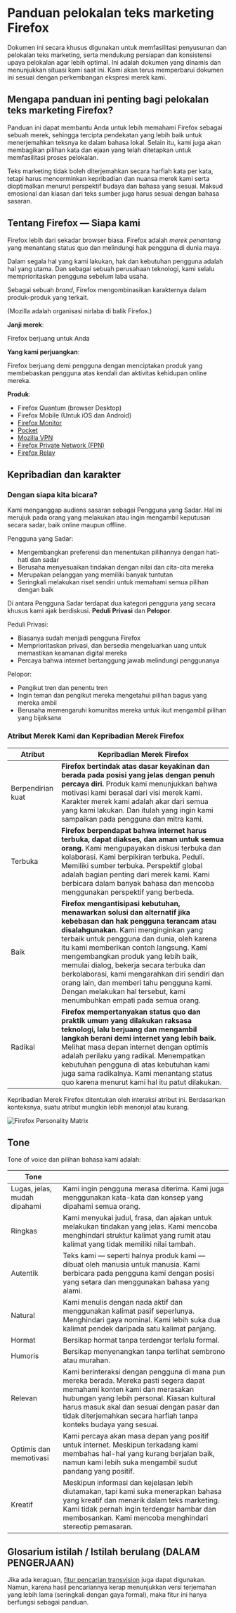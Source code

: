 # Panduan pelokalan teks marketing Firefox

Dokumen ini secara khusus digunakan untuk memfasilitasi penyusunan dan pelokalan teks marketing, serta mendukung persiapan dan konsistensi upaya pelokalan agar lebih optimal. Ini adalah dokumen yang dinamis dan menunjukkan situasi kami saat ini. Kami akan terus memperbarui dokumen ini sesuai dengan perkembangan ekspresi merek kami.

## Mengapa panduan ini penting bagi pelokalan teks marketing Firefox?

Panduan ini dapat membantu Anda untuk lebih memahami Firefox sebagai sebuah merek, sehingga tercipta pendekatan yang lebih baik untuk menerjemahkan teksnya ke dalam bahasa lokal. Selain itu, kami juga akan membagikan pilihan kata dan ejaan yang telah ditetapkan untuk memfasilitasi proses pelokalan.

Teks marketing tidak boleh diterjemahkan secara harfiah kata per kata, tetapi harus mencerminkan kepribadian dan nuansa merek kami serta dioptimalkan menurut perspektif budaya dan bahasa yang sesuai. Maksud emosional dan kiasan dari teks sumber juga harus sesuai dengan bahasa sasaran.

## Tentang Firefox — Siapa kami

Firefox lebih dari sekadar browser biasa. Firefox adalah *merek penantang* yang menantang status quo dan melindungi hak pengguna di dunia maya.

Dalam segala hal yang kami lakukan, hak dan kebutuhan pengguna adalah hal yang utama. Dan sebagai sebuah perusahaan teknologi, kami selalu memprioritaskan pengguna sebelum laba usaha.

Sebagai sebuah *brand*, Firefox mengombinasikan karakternya dalam produk-produk yang terkait.

(Mozilla adalah organisasi nirlaba di balik Firefox.)

**Janji merek**:

Firefox berjuang untuk Anda

**Yang kami perjuangkan**:

Firefox berjuang demi pengguna dengan menciptakan produk yang membebaskan pengguna atas kendali dan aktivitas kehidupan online mereka.

**Produk**:

* Firefox Quantum (browser Desktop)
* Firefox Mobile (Untuk iOS dan Android)
* [Firefox Monitor](https://monitor.firefox.com/)
* [Pocket](https://play.google.com/store/apps/)
* [Mozilla VPN](https://vpn.mozilla.org/)
* [Firefox Private Network (FPN)](https://fpn.firefox.com/)
* [Firefox Relay](https://relay.firefox.com/)

## Kepribadian dan karakter

### Dengan siapa kita bicara?

Kami menganggap audiens sasaran sebagai Pengguna yang Sadar. Hal ini merujuk pada orang yang melakukan atau ingin mengambil keputusan secara sadar, baik online maupun offline.

Pengguna yang Sadar:

* Mengembangkan preferensi dan menentukan pilihannya dengan hati-hati dan sadar
* Berusaha menyesuaikan tindakan dengan nilai dan cita-cita mereka
* Merupakan pelanggan yang memiliki banyak tuntutan
* Seringkali melakukan riset sendiri untuk memahami semua pilihan dengan baik

Di antara Pengguna Sadar terdapat dua kategori pengguna yang secara khusus kami ajak berdiskusi. **Peduli Privasi** dan **Pelopor**.

Peduli Privasi:

* Biasanya sudah menjadi pengguna Firefox
* Memprioritaskan privasi, dan bersedia mengeluarkan uang untuk memastikan keamanan digital mereka
* Percaya bahwa internet bertanggung jawab melindungi penggunanya

Pelopor:

* Pengikut tren dan penentu tren
* Ingin teman dan pengikut mereka mengetahui pilihan bagus yang mereka ambil
* Berusaha memengaruhi komunitas mereka untuk ikut mengambil pilihan yang bijaksana

### Atribut Merek Kami dan Kepribadian Merek Firefox

|    **Atribut**    |                                                                                                                                                                                                                                       **Kepribadian Merek Firefox**                                                                                                                                                                                                                                        |
|-------------------|------------------------------------------------------------------------------------------------------------------------------------------------------------------------------------------------------------------------------------------------------------------------------------------------------------------------------------------------------------------------------------------------------------------------------------------------------------------------------------------------------------|
| Berpendirian kuat | **Firefox bertindak atas dasar keyakinan dan berada pada posisi yang jelas dengan penuh percaya diri.** Produk kami menunjukkan bahwa motivasi kami berasal dari visi merek kami. Karakter merek kami adalah akar dari semua yang kami lakukan. Dan itulah yang ingin kami sampaikan pada pengguna dan mitra kami.                                                                                                                                                                                         |
| Terbuka           | **Firefox berpendapat bahwa internet harus terbuka, dapat diakses, dan aman untuk semua orang.** Kami mengupayakan diskusi terbuka dan kolaborasi. Kami berpikiran terbuka. Peduli. Memiliki sumber terbuka. Perspektif global adalah bagian penting dari merek kami. Kami berbicara dalam banyak bahasa dan mencoba menggunakan perspektif yang berbeda.                                                                                                                                                  |
| Baik              | **Firefox mengantisipasi kebutuhan, menawarkan solusi dan alternatif jika kebebasan dan hak pengguna terancam atau disalahgunakan.** Kami menginginkan yang terbaik untuk pengguna dan dunia, oleh karena itu kami memberikan contoh langsung. Kami mengembangkan produk yang lebih baik, memulai dialog, bekerja secara terbuka dan berkolaborasi, kami mengarahkan diri sendiri dan orang lain, dan memberi tahu pengguna kami. Dengan melakukan hal tersebut, kami menumbuhkan empati pada semua orang. |
| Radikal           | **Firefox mempertanyakan status quo dan praktik umum yang dilakukan raksasa teknologi, lalu berjuang dan mengambil langkah berani demi internet yang lebih baik.** Melihat masa depan internet dengan optimis adalah perilaku yang radikal. Menempatkan kebutuhan pengguna di atas kebutuhan kami juga sama radikalnya. Kami menantang status quo karena menurut kami hal itu patut dilakukan.                                                                                                             |

Kepribadian Merek Firefox ditentukan oleh interaksi atribut ini. Berdasarkan konteksnya, suatu atribut mungkin lebih menonjol atau kurang.

![Firefox Personality Matrix](../images/firefox_marketing/firefox_personality_en.png)

## Tone

Tone of voice dan pilihan bahasa kami adalah:

|             Tone             |                                                                                                                                                                                                                                                                                           |
|------------------------------|-------------------------------------------------------------------------------------------------------------------------------------------------------------------------------------------------------------------------------------------------------------------------------------------|
| Lugas, jelas, mudah dipahami | Kami ingin pengguna merasa diterima. Kami juga menggunakan kata-kata dan konsep yang dipahami semua orang.                                                                                                                                                                              |
| Ringkas                      | Kami menyukai judul, frasa, dan ajakan untuk melakukan tindakan yang jelas.  Kami mencoba menghindari struktur kalimat yang rumit atau kalimat yang tidak memiliki nilai tambah.                                                                                                          |
| Autentik                     | Teks kami — seperti halnya produk kami — dibuat oleh manusia untuk manusia. Kami berbicara pada pengguna kami dengan posisi yang setara dan menggunakan bahasa yang alami.                                                                                                                |
| Natural                      | Kami menulis dengan nada aktif dan menggunakan kalimat pasif seperlunya. Menghindari gaya nominal. Kami lebih suka dua kalimat pendek daripada satu kalimat panjang.                                                                                                                      |
| Hormat                       | Bersikap hormat tanpa terdengar terlalu formal.                                                                                                                                                                                                                                           |
| Humoris                      | Bersikap menyenangkan tanpa terlihat sembrono atau murahan.                                                                                                                                                                                                                               |
| Relevan                      | Kami berinteraksi dengan pengguna di mana pun mereka berada. Mereka pasti segera dapat memahami konten kami dan merasakan hubungan yang lebih personal. Kiasan kultural harus masuk akal dan sesuai dengan pasar dan tidak diterjemahkan secara harfiah tanpa konteks budaya yang sesuai. |
| Optimis dan memotivasi       | Kami percaya akan masa depan yang positif untuk internet. Meskipun terkadang kami membahas hal-hal yang kurang berjalan baik, namun kami lebih suka mengambil sudut pandang yang positif.                                                                                               |
| Kreatif                      | Meskipun informasi dan kejelasan lebih diutamakan, tapi kami suka menerapkan bahasa yang kreatif dan menarik dalam teks marketing. Kami tidak pernah ingin terdengar hambar dan membosankan. Kami mencoba menghindari stereotip pemasaran.                                                |

## Glosarium istilah / Istilah berulang (DALAM PENGERJAAN)

Jika ada keraguan, [fitur pencarian transvision](https://transvision.mozfr.org/) juga dapat digunakan. Namun, karena hasil pencariannya kerap menunjukkan versi terjemahan yang lebih lama (seringkali dengan gaya formal), maka fitur ini hanya berfungsi sebagai panduan.
